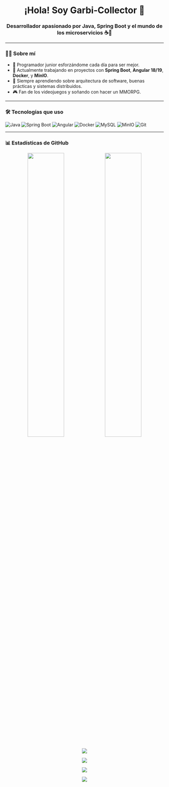 <h1 align="center">¡Hola! Soy Garbi-Collector 👋</h1>
<h3 align="center">Desarrollador apasionado por Java, Spring Boot y el mundo de los microservicios ☕🚀</h3>

---

### 🙋‍♂️ Sobre mí

- 🎯 Programador junior esforzándome cada día para ser mejor.
- 🔭 Actualmente trabajando en proyectos con **Spring Boot**, **Angular 18/19**, **Docker**, y **MinIO**.
- 🧠 Siempre aprendiendo sobre arquitectura de software, buenas prácticas y sistemas distribuidos.
- 🎮 Fan de los videojuegos y soñando con hacer un MMORPG.

---

### 🛠️ Tecnologías que uso

![Java](https://img.shields.io/badge/Java-ED8B00?style=for-the-badge&logo=java&logoColor=white)
![Spring Boot](https://img.shields.io/badge/Spring_Boot-6DB33F?style=for-the-badge&logo=springboot&logoColor=white)
![Angular](https://img.shields.io/badge/Angular-DD0031?style=for-the-badge&logo=angular&logoColor=white)
![Docker](https://img.shields.io/badge/Docker-2496ED?style=for-the-badge&logo=docker&logoColor=white)
![MySQL](https://img.shields.io/badge/MySQL-005C84?style=for-the-badge&logo=mysql&logoColor=white)
![MinIO](https://img.shields.io/badge/MinIO-B40000?style=for-the-badge&logo=MinIO&logoColor=white)
![Git](https://img.shields.io/badge/Git-F05032?style=for-the-badge&logo=git&logoColor=white)

---

### 📊 Estadísticas de GitHub

<!-- Stats -->
<p align="center">
  <img width="48%" src="https://github-readme-stats.vercel.app/api?username=Garbi-Collector&show_icons=true&theme=radical" />
  <img width="48%" src="https://github-readme-stats.vercel.app/api/top-langs/?username=Garbi-Collector&layout=compact&theme=radical" />
</p>

<!-- Streaks -->
<p align="center">
  <img src="https://github-readme-streak-stats.herokuapp.com?user=Garbi-Collector&theme=radical&date_format=M%20j%5B%2C%20Y%5D" />
</p>

<p align="center">
  <img src="https://github-profile-trophy.vercel.app/?username=Garbi-Collector&theme=radical&margin-w=15&margin-h=15" />
</p>

<p align="center">
  <img src="https://github-readme-activity-graph.vercel.app/graph?username=Garbi-Collector&theme=radical" />
</p>



<p align="center">
  <a href="https://spotify-github-profile.kittinanx.com/api/view?uid=31dezfractsty4ltfgf3ilre3jri&redirect=true">
    <img src="https://spotify-github-profile.kittinanx.com/api/view.svg?uid=31dezfractsty4ltfgf3ilre3jri&cover_image=true&theme=natemoo-re&show_offline=true&background_color=000000&interchange=false&bar_color=38ffcd&bar_color_cover=false" />
  </a>
</p>


